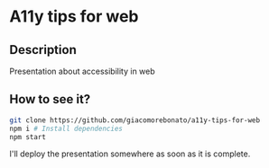 # A11y tips for web

## Description

Presentation about accessibility in web

## How to see it?

```bash
git clone https://github.com/giacomorebonato/a11y-tips-for-web
npm i # Install dependencies
npm start
```

I'll deploy the presentation somewhere as soon as it is complete.
